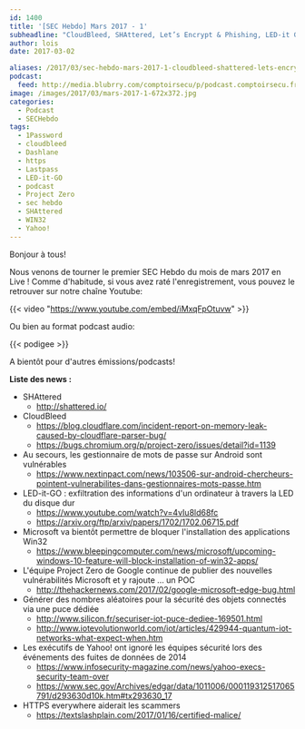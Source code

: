 ```yaml
---
id: 1400
title: '[SEC Hebdo] Mars 2017 - 1'
subheadline: "CloudBleed, SHAttered, Let’s Encrypt & Phishing, LED-it Go, Sécurité des gestionnaires de mots de passe, etc."
author: lois
date: 2017-03-02

aliases: /2017/03/sec-hebdo-mars-2017-1-cloudbleed-shattered-lets-encrypt-phishing-led-it-go-securite-des-gestionnaires-de-mots-de-passe-etc/
podcast:
  feed: http://media.blubrry.com/comptoirsecu/p/podcast.comptoirsecu.fr/CSEC.HS38.2017-03-02.SECHebdo_Mar_2017-1.mp3.mp3
image: /images/2017/03/mars-2017-1-672x372.jpg
categories:
  - Podcast
  - SECHebdo
tags:
  - 1Password
  - cloudbleed
  - Dashlane
  - https
  - Lastpass
  - LED-it-GO
  - podcast
  - Project Zero
  - sec hebdo
  - SHAttered
  - WIN32
  - Yahoo!
---
```

Bonjour à tous!

Nous venons de tourner le premier SEC Hebdo du mois de mars 2017 en Live ! Comme d'habitude, si vous avez raté l'enregistrement, vous pouvez le retrouver sur notre chaîne Youtube:

{{< video "https://www.youtube.com/embed/iMxqFpOtuvw" >}}


Ou bien au format podcast audio:

{{< podigee >}}

A bientôt pour d'autres émissions/podcasts!

**Liste des news :**

  * SHAttered
      * <http://shattered.io/>
  * CloudBleed
      * <https://blog.cloudflare.com/incident-report-on-memory-leak-caused-by-cloudflare-parser-bug/>
      * <https://bugs.chromium.org/p/project-zero/issues/detail?id=1139>
  * Au secours, les gestionnaire de mots de passe sur Android sont vulnérables
      * <https://www.nextinpact.com/news/103506-sur-android-chercheurs-pointent-vulnerabilites-dans-gestionnaires-mots-passe.htm>
  * LED-it-GO : exfiltration des informations d'un ordinateur à travers la LED du disque dur
      * <https://www.youtube.com/watch?v=4vIu8ld68fc>
      * <https://arxiv.org/ftp/arxiv/papers/1702/1702.06715.pdf>
  * Microsoft va bientôt permettre de bloquer l'installation des applications Win32
      * <https://www.bleepingcomputer.com/news/microsoft/upcoming-windows-10-feature-will-block-installation-of-win32-apps/>
  * L'équipe Project Zero de Google continue de publier des nouvelles vulnérabilités Microsoft et y rajoute &#8230; un POC
      * <http://thehackernews.com/2017/02/google-microsoft-edge-bug.html>
  * Générer des nombres aléatoires pour la sécurité des objets connectés via une puce dédiée
      * <http://www.silicon.fr/securiser-iot-puce-dediee-169501.html>
      * <http://www.iotevolutionworld.com/iot/articles/429944-quantum-iot-networks-what-expect-when.htm>
  * Les exécutifs de Yahoo! ont ignoré les équipes sécurité lors des événements des fuites de données de 2014
      * <https://www.infosecurity-magazine.com/news/yahoo-execs-security-team-over>
      * <https://www.sec.gov/Archives/edgar/data/1011006/000119312517065791/d293630d10k.htm#tx293630_17>
  * HTTPS everywhere aiderait les scammers
      * <https://textslashplain.com/2017/01/16/certified-malice/>
